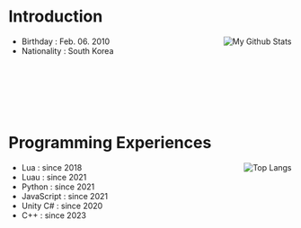 # Introduction
<img src="https://camo.githubusercontent.com/d44e42d991dab0bcbce3d2bc157242334a11d87d3d00a05c2227a94dae298bd5/68747470733a2f2f6769746875622d726561646d652d73746174732e76657263656c2e6170702f6170693f757365726e616d653d746162746865646576266c61796f75743d646f6e7574267468656d653d6f757472756e267570646174653d31" alt="My Github Stats" data-canonical-src="https://github-readme-stats.vercel.app/api?username=tabthedev&layout=donut&theme=outrun&update=1" align="right" >

- Birthday : Feb. 06. 2010
- Nationality : South Korea

<br><br><br><br><br>





# Programming Experiences
<img src="https://camo.githubusercontent.com/95d1fedb7c704f8d9a842a81438a848b6a70ad53798de6f2f620aec3c35d68c1/68747470733a2f2f6769746875622d726561646d652d73746174732e76657263656c2e6170702f6170692f746f702d6c616e67732f3f757365726e616d653d746162746865646576266c61796f75743d646f6e7574267468656d653d6f757472756e266c616e67735f636f756e743d3230267570646174653d3126616c69676e3d27726967687427" alt="Top Langs" data-canonical-src="https://github-readme-stats.vercel.app/api/top-langs/?username=tabthedev&layout=donut&theme=outrun&langs_count=20&update=1" align="right" >

- Lua : since 2018
- Luau : since 2021
- Python : since 2021
- JavaScript : since 2021
- Unity C# : since 2020
- C++ : since 2023



